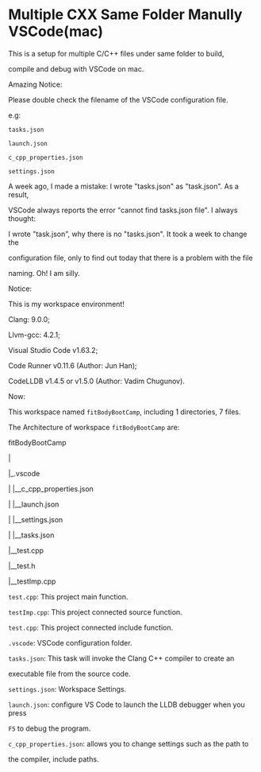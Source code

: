 # Multiple CXX Same Folder Manully VSCode(mac)

This is a setup for multiple C/C++ files under same folder to build, 

compile and debug with VSCode on mac.

Amazing Notice:

Please double check the filename of the VSCode configuration file.

e.g:

`tasks.json`

`launch.json`

`c_cpp_properties.json`

`settings.json`

A week ago, I made a mistake: I wrote "tasks.json" as "task.json". As a result,

VSCode always reports the error "cannot find tasks.json file". I always thought:

I wrote "task.json", why there is no "tasks.json". It took a week to change the

configuration file, only to find out today that there is a problem with the file

naming. Oh! I am silly.

Notice: 

This is my workspace environment!

Clang: 9.0.0;

Llvm-gcc: 4.2.1;

Visual Studio Code v1.63.2;

Code Runner v0.11.6 (Author: Jun Han);

CodeLLDB v1.4.5 or v1.5.0 (Author: Vadim Chugunov).

Now:

This workspace named `fitBodyBootCamp`, including 1 directories, 7 files.

The Architecture of workspace `fitBodyBootCamp` are:

fitBodyBootCamp

|

|_.vscode

|     |__c_cpp_properties.json

|     |__launch.json

|     |__settings.json

|     |__tasks.json

|__test.cpp

|__test.h

|__testImp.cpp

`test.cpp`: This project main function.

`testImp.cpp`: This project connected source function.

`test.cpp`: This project connected include function.

`.vscode`: VSCode configuration folder.

`tasks.json`: This task will invoke the Clang C++ compiler to create an 

executable file from the source code.

`settings.json`: Workspace Settings.

`launch.json`: configure VS Code to launch the LLDB debugger when you press

`F5` to debug the program.

`c_cpp_properties.json`: allows you to change settings such as the path to 

the compiler, include paths.
